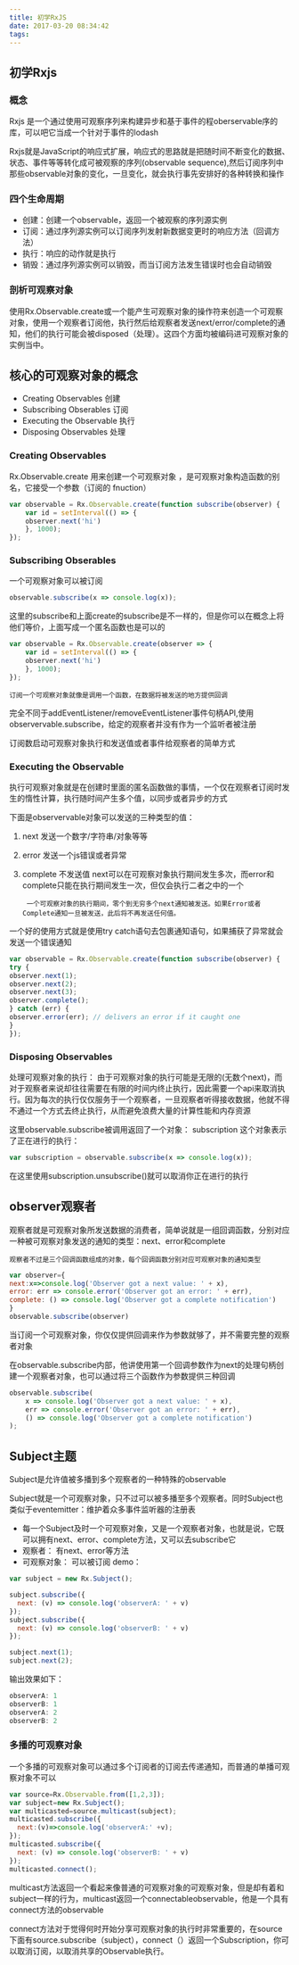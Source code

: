 ```yaml
---
title: 初学RxJS
date: 2017-03-20 08:34:42
tags:
---
```

## 初学Rxjs

### 概念

Rxjs 是一个通过使用可观察序列来构建异步和基于事件的程oberservable序的库，可以吧它当成一个针对于事件的lodash


Rxjs就是JavaScript的响应式扩展，响应式的思路就是把随时间不断变化的数据、状态、事件等等转化成可被观察的序列(observable sequence),然后订阅序列中那些observable对象的变化，一旦变化，就会执行事先安排好的各种转换和操作


### 四个生命周期 

* 创建：创建一个observable，返回一个被观察的序列源实例
* 订阅：通过序列源实例可以订阅序列发射新数据变更时的响应方法（回调方法）
* 执行：响应的动作就是执行
* 销毁：通过序列源实例可以销毁，而当订阅方法发生错误时也会自动销毁

### 剖析可观察对象
使用Rx.Observable.create或一个能产生可观察对象的操作符来创造一个可观察对象，使用一个观察者订阅他，执行然后给观察者发送next/error/complete的通知，他们的执行可能会被disposed（处理）。这四个方面均被编码进可观察对象的实例当中。

## 核心的可观察对象的概念

* Creating Observables 创建
* Subscribing Obserables 订阅
* Executing the Observable 执行
* Disposing Observables 处理


### Creating Observables
Rx.Observable.create 用来创建一个可观察对象 ，是可观察对象构造函数的别名，它接受一个参数（订阅的 fnuction）

```javascript
var observable = Rx.Observable.create(function subscribe(observer) {
    var id = setInterval(() => {
    observer.next('hi')
    }, 1000);
});
```

### Subscribing Obserables

一个可观察对象可以被订阅

```javascript
observable.subscribe(x => console.log(x));
```

这里的subscribe和上面create的subscribe是不一样的，但是你可以在概念上将他们等价，上面写成一个匿名函数也是可以的
```javascript
var observable = Rx.Observable.create(observer => {
    var id = setInterval(() => {
    observer.next('hi')
    }, 1000);
});
```

    订阅一个可观察对象就像是调用一个函数，在数据将被发送的地方提供回调

完全不同于addEventListener/removeEventListener事件句柄API,使用observervable.subscribe，给定的观察者并没有作为一个监听者被注册

订阅数启动可观察对象执行和发送值或者事件给观察者的简单方式

### Executing the Observable
执行可观察对象就是在创建时里面的匿名函数做的事情，一个仅在观察者订阅时发生的惰性计算，执行随时间产生多个值，以同步或者异步的方式

下面是observervable对象可以发送的三种类型的值：
1. next 发送一个数字/字符串/对象等等
2. error 发送一个js错误或者异常
3. complete 不发送值
next可以在可观察对象执行期间发生多次，而error和complete只能在执行期间发生一次，但仅会执行二者之中的一个

        一个可观察对象的执行期间，零个到无穷多个next通知被发送。如果Error或者Complete通知一旦被发送，此后将不再发送任何值。

一个好的使用方式就是使用try catch语句去包裹通知语句，如果捕获了异常就会发送一个错误通知

```javascript
var observable = Rx.Observable.create(function subscribe(observer) {
try {
observer.next(1);
observer.next(2);
observer.next(3);
observer.complete();
} catch (err) {
observer.error(err); // delivers an error if it caught one
}
});
```
### Disposing Observables
处理可观察对象的执行：
    由于可观察对象的执行可能是无限的(无数个next)，而对于观察者来说却往往需要在有限的时间内终止执行，因此需要一个api来取消执行。因为每次的执行仅仅服务于一个观察者，一旦观察者听得接收数据，他就不得不通过一个方式去终止执行，从而避免浪费大量的计算性能和内存资源

这里observable.subscribe被调用返回了一个对象： subscription
这个对象表示了正在进行的执行：

```javascript
var subscription = observable.subscribe(x => console.log(x));
```

在这里使用subscription.unsubscribe()就可以取消你正在进行的执行


## observer观察者

观察者就是可观察对象所发送数据的消费者，简单说就是一组回调函数，分别对应一种被可观察对象发送的通知的类型：next、error和complete

    观察者不过是三个回调函数组成的对象，每个回调函数分别对应可观察对象的通知类型

```javascript
var observer={
next:x=>console.log('Observer got a next value: ' + x),
error: err => console.error('Observer got an error: ' + err),
complete: () => console.log('Observer got a complete notification')
}
observable.subscribe(observer)
```
当订阅一个可观察对象，你仅仅提供回调来作为参数就够了，并不需要完整的观察者对象

在observable.subscribe内部，他讲使用第一个回调参数作为next的处理句柄创建一个观察者对象，也可以通过将三个函数作为参数提供三种回调


```javascript
observable.subscribe(
    x => console.log('Observer got a next value: ' + x),
    err => console.error('Observer got an error: ' + err),
    () => console.log('Observer got a complete notification')
);
```

## Subject主题

Subject是允许值被多播到多个观察者的一种特殊的observable

Subject就是一个可观察对象，只不过可以被多播至多个观察者。同时Subject也类似于eventemitter：维护着众多事件监听器的注册表

* 每一个Subject及时一个可观察对象，又是一个观察者对象，也就是说，它既可以拥有next、error、complete方法，又可以去subscribe它
* 观察者： 有next、error等方法
* 可观察对象： 可以被订阅
demo： 

```javascript
var subject = new Rx.Subject();

subject.subscribe({
  next: (v) => console.log('observerA: ' + v)
});
subject.subscribe({
  next: (v) => console.log('observerB: ' + v)
});

subject.next(1);
subject.next(2);
```
输出效果如下：
```javascript
observerA: 1
observerB: 1
observerA: 2
observerB: 2
```


### 多播的可观察对象

一个多播的可观察对象可以通过多个订阅者的订阅去传递通知，而普通的单播可观察对象不可以
```javascript
var source=Rx.Observable.from([1,2,3]);
var subject=new Rx.Subject();
var multicasted=source.multicast(subject);
multicasted.subscribe({
  next:(v)=>console.log('observerA:' +v);
});
multicasted.subscribe({
  next: (v) => console.log('observerB: ' + v)
});
multicasted.connect();
```
multicast方法返回一个看起来像普通的可观察对象的可观察对象，但是却有着和subject一样的行为，multicast返回一个connectableobservable，他是一个具有connect方法的observable

connect方法对于觉得何时开始分享可观察对象的执行时非常重要的，在source下面有source.subscribe（subject），connect（）返回一个Subscription，你可以取消订阅，以取消共享的Observable执行。